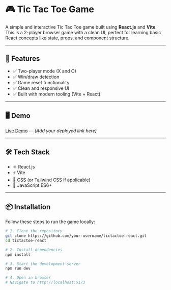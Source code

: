 # 🎮 Tic Tac Toe Game

A simple and interactive Tic Tac Toe game built using **React.js** and **Vite**. This is a 2-player browser game with a clean UI, perfect for learning basic React concepts like state, props, and component structure.

---

## 🚀 Features

- ✅ Two-player mode (X and O)
- ✅ Win/draw detection
- ✅ Game reset functionality
- ✅ Clean and responsive UI
- ✅ Built with modern tooling (Vite + React)

---

## 🖥️ Demo

[Live Demo](#) — *(Add your deployed link here)*

---

## 🛠️ Tech Stack

- ⚛️ React.js
- ⚡ Vite
- 💅 CSS (or Tailwind CSS if applicable)
- 🔁 JavaScript ES6+

---

## 📦 Installation

Follow these steps to run the game locally:

```bash
# 1. Clone the repository
git clone https://github.com/your-username/tictactoe-react.git
cd tictactoe-react

# 2. Install dependencies
npm install

# 3. Start the development server
npm run dev

# 4. Open in browser
# Navigate to http://localhost:5173

